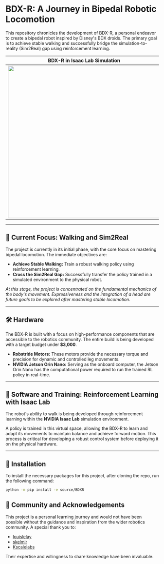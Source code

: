 # BDX-R: A Journey in Bipedal Robotic Locomotion

This repository chronicles the development of BDX-R, a personal endeavor to create a bipedal robot inspired by Disney's BDX droids. The primary goal is to achieve stable walking and successfully bridge the simulation-to-reality (Sim2Real) gap using reinforcement learning.

| BDX-R in Isaac Lab Simulation | BDX-R Physical Prototype|
| :---: | :---: |
| <img src="https://github.com/user-attachments/assets/7b92c5b6-71ba-4746-a2d3-77d880e18014" width="500" /> | <img src="https://github.com/user-attachments/assets/4f65d9e9-85ad-497f-b687-10c54377d0f2" width="302" /> |

---

## 🎯 Current Focus: Walking and Sim2Real

The project is currently in its initial phase, with the core focus on mastering bipedal locomotion. The immediate objectives are:

-   **Achieve Stable Walking:** Train a robust walking policy using reinforcement learning.
-   **Cross the Sim2Real Gap:** Successfully transfer the policy trained in a simulated environment to the physical robot.

*At this stage, the project is concentrated on the fundamental mechanics of the body's movement. Expressiveness and the integration of a head are future goals to be explored after mastering stable locomotion.*

---

## 🛠️ Hardware

The BDX-R is built with a focus on high-performance components that are accessible to the robotics community. The entire build is being developed with a target budget under **$3,000**.

-   **Robstride Motors:** These motors provide the necessary torque and precision for dynamic and controlled leg movements.
-   **NVIDIA Jetson Orin Nano:** Serving as the onboard computer, the Jetson Orin Nano has the computational power required to run the trained RL policy in real-time.

---

## 🤖 Software and Training: Reinforcement Learning with Isaac Lab

The robot's ability to walk is being developed through reinforcement learning within the **NVIDIA Isaac Lab** simulation environment.

A policy is trained in this virtual space, allowing the BDX-R to learn and adapt its movements to maintain balance and achieve forward motion. This process is critical for developing a robust control system before deploying it on the physical hardware.

---

## 🚀 Installation

To install the necessary packages for this project, after cloning the repo, run the following command:

```bash
python -m pip install -e source/BDXR
```
## 🙏 Community and Acknowledgements

This project is a personal learning journey and would not have been possible without the guidance and inspiration from the wider robotics community. A special thank you to:

-   [louislelay](https://github.com/louislelay)
-   [skelmir](https://github.com/skelmir)
-   [Kscalelabs](https://github.com/Kscalelabs)

Their expertise and willingness to share knowledge have been invaluable.
